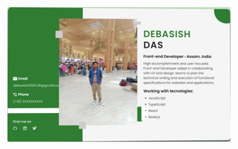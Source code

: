 
![Business Card](https://github.com/Unstable108/Business_Card/blob/main/images/Screenshot(77).png)

